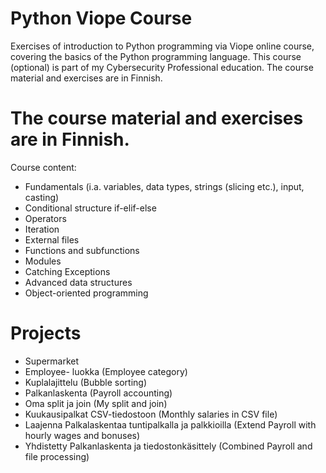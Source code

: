 # Python Viope Course #
Exercises of introduction to Python programming via Viope online course, covering the basics of the Python programming language. 
This course (optional) is part of my Cybersecurity Professional education. The course material and exercises are in Finnish.


# The course material and exercises are in Finnish.

Course content:
- Fundamentals (i.a. variables, data types, strings (slicing etc.), input, casting)
- Conditional structure if-elif-else
- Operators
- Iteration
- External files
- Functions and subfunctions
- Modules
- Catching Exceptions
- Advanced data structures
- Object-oriented programming

# Projects

- Supermarket 
- Employee- luokka (Employee category)
- Kuplalajittelu (Bubble sorting)
- Palkanlaskenta (Payroll accounting)
- Oma split ja join (My split and join)
- Kuukausipalkat CSV-tiedostoon (Monthly salaries in CSV file)
- Laajenna Palkalaskentaa tuntipalkalla ja palkkioilla (Extend Payroll with hourly wages and bonuses)
- Yhdistetty Palkanlaskenta ja tiedostonkäsittely (Combined Payroll and file processing)

  
